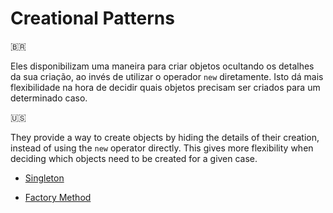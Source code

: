 # Creational Patterns

🇧🇷

Eles disponibilizam uma maneira para criar objetos ocultando os detalhes da sua criação, ao invés de utilizar o operador `new` diretamente. Isto dá mais flexibilidade na hora de decidir quais objetos precisam ser criados para um determinado caso.

🇺🇸

They provide a way to create objects by hiding the details of their creation, instead of using the `new` operator directly. This gives more flexibility when deciding which objects need to be created for a given case.

- [Singleton](https://github.com/tiago154/gof-with-typescript/blob/main/src/creational-patterns/singleton/README.md)

- [Factory Method](https://github.com/tiago154/gof-with-typescript/blob/main/src/creational-patterns/factory-method/README.md)
